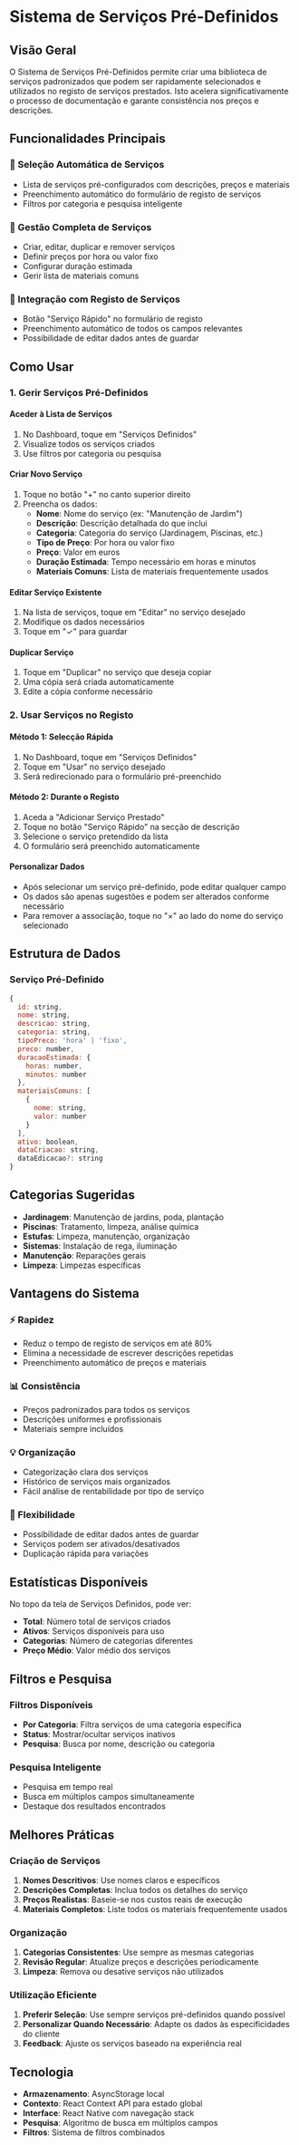# Sistema de Serviços Pré-Definidos

## Visão Geral

O Sistema de Serviços Pré-Definidos permite criar uma biblioteca de serviços padronizados que podem ser rapidamente selecionados e utilizados no registo de serviços prestados. Isto acelera significativamente o processo de documentação e garante consistência nos preços e descrições.

## Funcionalidades Principais

### 🔁 Seleção Automática de Serviços
- Lista de serviços pré-configurados com descrições, preços e materiais
- Preenchimento automático do formulário de registo de serviços
- Filtros por categoria e pesquisa inteligente

### 💼 Gestão Completa de Serviços
- Criar, editar, duplicar e remover serviços
- Definir preços por hora ou valor fixo
- Configurar duração estimada
- Gerir lista de materiais comuns

### 🔗 Integração com Registo de Serviços
- Botão "Serviço Rápido" no formulário de registo
- Preenchimento automático de todos os campos relevantes
- Possibilidade de editar dados antes de guardar

## Como Usar

### 1. Gerir Serviços Pré-Definidos

#### Aceder à Lista de Serviços
1. No Dashboard, toque em "Serviços Definidos"
2. Visualize todos os serviços criados
3. Use filtros por categoria ou pesquisa

#### Criar Novo Serviço
1. Toque no botão "+" no canto superior direito
2. Preencha os dados:
   - **Nome**: Nome do serviço (ex: "Manutenção de Jardim")
   - **Descrição**: Descrição detalhada do que inclui
   - **Categoria**: Categoria do serviço (Jardinagem, Piscinas, etc.)
   - **Tipo de Preço**: Por hora ou valor fixo
   - **Preço**: Valor em euros
   - **Duração Estimada**: Tempo necessário em horas e minutos
   - **Materiais Comuns**: Lista de materiais frequentemente usados

#### Editar Serviço Existente
1. Na lista de serviços, toque em "Editar" no serviço desejado
2. Modifique os dados necessários
3. Toque em "✓" para guardar

#### Duplicar Serviço
1. Toque em "Duplicar" no serviço que deseja copiar
2. Uma cópia será criada automaticamente
3. Edite a cópia conforme necessário

### 2. Usar Serviços no Registo

#### Método 1: Selecção Rápida
1. No Dashboard, toque em "Serviços Definidos"
2. Toque em "Usar" no serviço desejado
3. Será redirecionado para o formulário pré-preenchido

#### Método 2: Durante o Registo
1. Aceda a "Adicionar Serviço Prestado"
2. Toque no botão "Serviço Rápido" na secção de descrição
3. Selecione o serviço pretendido da lista
4. O formulário será preenchido automaticamente

#### Personalizar Dados
- Após selecionar um serviço pré-definido, pode editar qualquer campo
- Os dados são apenas sugestões e podem ser alterados conforme necessário
- Para remover a associação, toque no "×" ao lado do nome do serviço selecionado

## Estrutura de Dados

### Serviço Pré-Definido
```javascript
{
  id: string,
  nome: string,
  descricao: string,
  categoria: string,
  tipoPreco: 'hora' | 'fixo',
  preco: number,
  duracaoEstimada: {
    horas: number,
    minutos: number
  },
  materiaisComuns: [
    {
      nome: string,
      valor: number
    }
  ],
  ativo: boolean,
  dataCriacao: string,
  dataEdicacao?: string
}
```

## Categorias Sugeridas

- **Jardinagem**: Manutenção de jardins, poda, plantação
- **Piscinas**: Tratamento, limpeza, análise química
- **Estufas**: Limpeza, manutenção, organização
- **Sistemas**: Instalação de rega, iluminação
- **Manutenção**: Reparações gerais
- **Limpeza**: Limpezas específicas

## Vantagens do Sistema

### ⚡ Rapidez
- Reduz o tempo de registo de serviços em até 80%
- Elimina a necessidade de escrever descrições repetidas
- Preenchimento automático de preços e materiais

### 📊 Consistência
- Preços padronizados para todos os serviços
- Descrições uniformes e profissionais
- Materiais sempre incluídos

### 💡 Organização
- Categorização clara dos serviços
- Histórico de serviços mais organizados
- Fácil análise de rentabilidade por tipo de serviço

### 🔄 Flexibilidade
- Possibilidade de editar dados antes de guardar
- Serviços podem ser ativados/desativados
- Duplicação rápida para variações

## Estatísticas Disponíveis

No topo da tela de Serviços Definidos, pode ver:
- **Total**: Número total de serviços criados
- **Ativos**: Serviços disponíveis para uso
- **Categorias**: Número de categorias diferentes
- **Preço Médio**: Valor médio dos serviços

## Filtros e Pesquisa

### Filtros Disponíveis
- **Por Categoria**: Filtra serviços de uma categoria específica
- **Status**: Mostrar/ocultar serviços inativos
- **Pesquisa**: Busca por nome, descrição ou categoria

### Pesquisa Inteligente
- Pesquisa em tempo real
- Busca em múltiplos campos simultaneamente
- Destaque dos resultados encontrados

## Melhores Práticas

### Criação de Serviços
1. **Nomes Descritivos**: Use nomes claros e específicos
2. **Descrições Completas**: Inclua todos os detalhes do serviço
3. **Preços Realistas**: Baseie-se nos custos reais de execução
4. **Materiais Completos**: Liste todos os materiais frequentemente usados

### Organização
1. **Categorias Consistentes**: Use sempre as mesmas categorias
2. **Revisão Regular**: Atualize preços e descrições periodicamente
3. **Limpeza**: Remova ou desative serviços não utilizados

### Utilização Eficiente
1. **Preferir Seleção**: Use sempre serviços pré-definidos quando possível
2. **Personalizar Quando Necessário**: Adapte os dados às especificidades do cliente
3. **Feedback**: Ajuste os serviços baseado na experiência real

## Tecnologia

- **Armazenamento**: AsyncStorage local
- **Contexto**: React Context API para estado global
- **Interface**: React Native com navegação stack
- **Pesquisa**: Algoritmo de busca em múltiplos campos
- **Filtros**: Sistema de filtros combinados
